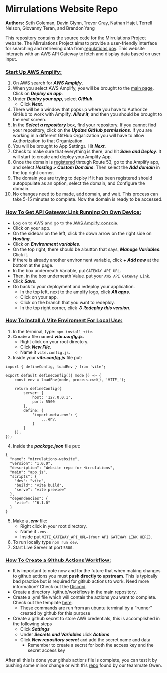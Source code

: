 # Mirrulations Website Repo
**Authors:** Seth Coleman, Davin Glynn, Trevor Gray, Nathan Hajel, Terrell Nelson, Giovanny Teran, and Brandon Yang

This repository contains the source code for the Mirrulations Project website. The Mirrulations Project aims to provide a user-friendly interface for searching and retrieving data from [regulations.gov](https://www.regulations.gov/). This website interacts with an AWS API Gateway to fetch and display data based on user input.

### <ins>**Start Up AWS Amplify:**</ins>
1. On [AWS](https://us-east-1.console.aws.amazon.com/console/home?region=us-east-1#) search for _**AWS Amplify**_.
2. When you select AWS Amplify, you will be brought to the [main page](https://us-east-1.console.aws.amazon.com/amplify). Click on _**Deploy an app**_.
3. Under _**Deploy your app**_, select _**GitHub**_.
    - Click _**Next**_.
4. There will be a window that pops up where you have to Authorize GitHub to work with Amplify. _**Allow it**_, and then you should be brought to the next screen.
5. In the _**Select a repository**_ box, find your repository. If you cannot find your repository, click on the _**Update GitHub permissions**_. If you are working in a different GitHub Organization you will have to allow Authorization to that Organization.
6. You will be brought to App Settings. Hit _**Next**_.
7. Check to make sure that everything is there, and hit _**Save and Deploy**_. It will start to create and deploy your Amplify App.
8. Once the domain is [registered](https://docs.aws.amazon.com/Route53/latest/DeveloperGuide/registrar-tld-list.html) through Route 53, go to the Amplify app, and select _**Hosting > Custom Domains**_. Then select the _**Add domain**_ in the top right corner.
9. The domain you are trying to deploy if it has been registered should autopopulate as an option, select the domain, and Configure the domain.
10. No changes need to be made, add domain, and wait. This process can take 5-15 minutes to complete. Now the domain is ready to be accessed. 

### <ins>**How To Get API Gateway Link Running On Own Device:**<ins>
- Log on to AWS and go to the [AWS Amplify console](https://us-east-1.console.aws.amazon.com/amplify/apps).
- Click on your app.
- On the sidebar on the left, click the down arrow on the right side on _**Hosting**_.
- Click on _**Environment variables**_.
- On the top right, there should be a button that says, _**Manage Variables**_. Click it.
- If there is already another environment variable, click _**+ Add new**_ at the bottom at the page.
- In the box underneath Variable, put `GATEWAY_API_URL`.
- Then, in the box underneath Value, put your `AWS API Gateway Link`.
- Click _**Save**_.
- Go back to your deployment and redeploy your application.
    - In the top left, next to the amplify logo, click _**All apps**_.
    - Click on your app.
    - Click on the branch that you want to redeploy.
    - In the top right corner, click _**↺ Redeploy this version**_.

### <ins>**How To Install A Vite Enviroment For Local Use:**</ins>
1. In the terminal, type: `npm install vite`.
2. Create a file named _**vite.config.js**_.
    - Right click on your root directory.
    - Click _**New File**_.
    - Name it `vite.config.js`.
3. Inside your _**vite.config.js**_ file put:
``` 
import { defineConfig, loadEnv } from 'vite';

export default defineConfig(({ mode }) => {
    const env = loadEnv(mode, process.cwd(), 'VITE_');

    return defineConfig({
        server: {
            host: '127.0.0.1',
            port: 5500
        },
        define: {
            'import.meta.env': {
                ...env,
            }
        }
    });
});
```
4. Inside the _**package.json**_ file put:
```
{
  "name": "mirrulations-website",
  "version": "1.0.0",
  "description": "Website repo for Mirrulations",
  "main": "app.js",
  "scripts": {
    "dev": "vite",
    "build": "vite build",
    "serve": "vite preview"
  },
  "dependencies": {
    "vite": "^6.1.0"
  }
}
```
5. Make a _**.env**_ file:
    - Right click in your root directory.
    - Name it `.env`.
    - Inside put `VITE_GATEWAY_API_URL=(Your API GATEWAY LINK HERE)`.
6. To run locally type `npm run dev`.
7. Start Live Server at port `5500`.

### <ins>How To Create a Github Actions Workflow:</ins>

- It is important to note now and for the future that when making changes to github actions you must **push directly to upstream**.  This is typically bad practice but is required for github actions to work.  Need more information? Check out the  [Discord](https://discord.com/channels/1332506599020822620/1333536321515290646/1336078961943380030).
- Create a directory ./github/workflows in the main repository. 
- Create a .yml file which will contain the actions you want to complete.  Check out the template [here](https://github.com/mirrulations/CIWebTest/blob/main/.github/workflows/github-actions-demo.yml).
    - These commands are run from an ubuntu terminal by a “runner” created by github for this purpose
- Create a github secret to store AWS credentials, this is accomplished in the following steps
    - Click _**Settings**_
    - Under _**Secrets and Variables**_ click _**Actions**_
    - Click _**New repository secret**_ and add the secret name and data
        - Remember to create a secret for both the access key and the secret access key

After all this is done your github actions file is complete, you can test it by pushing some minor change or with this [repo](https://github.com/nektos/act) found by our teammate Owen.
